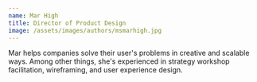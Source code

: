 ```yaml
---
name: Mar High
title: Director of Product Design
image: /assets/images/authors/msmarhigh.jpg
---
```


Mar helps companies solve their user's problems in creative and scalable ways.
Among other things, she's experienced in strategy workshop facilitation,
wireframing, and user experience design.
